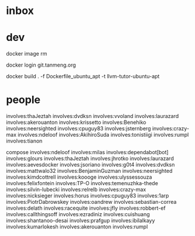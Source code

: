 


# inbox



# dev

docker image rm

docker login git.tanmeng.org

docker build . -f Dockerfile_ubuntu_apt -t llvm-tutor-ubuntu-apt


# people

involves:thaJeztah
involves:dvdksn
involves:vvoland
involves:laurazard
involves:akerouanton
involves:krissetto
involves:Benehiko
involves:neersighted
involves:cpuguy83
involves:jsternberg
involves:crazy-max
involves:ndeloof
involves:AkihiroSuda
involves:tonistiigi
involves:rumpl
involves:tianon


compose
involves:ndeloof
involves:milas
involves:dependabot[bot]
involves:glours
involves:thaJeztah
involves:jhrotko
involves:laurazard
involves:aevesdocker
involves:jsoriano
involves:g0t4
involves:dvdksn
involves:mattwalo32
involves:BenjaminGuzman
involves:neersighted
involves:kimdcottrell
involves:koooge
involves:ulyssessouza
involves:felixfontein
involves:TP-O
involves:temenuzhka-thede
involves:silvin-lubecki
involves:relrelb
involves:crazy-max
involves:nicksieger
involves:horus
involves:cpuguy83
involves:1arp
involves:PiotrDabrowskey
involves:oandrew
involves:sebastian-correa
involves:delath
involves:racequite
involves:jfly
involves:robbert-ef
involves:callthingsoff
involves:ezradiniz
involves:cuishuang
involves:shantanoo-desai
involves:prafgup
involves:ibilalkayy
involves:kumarlokesh
involves:akerouanton
involves:rumpl
